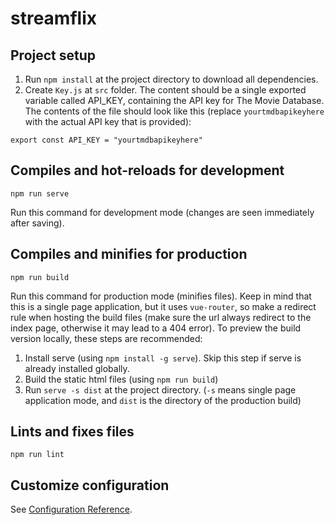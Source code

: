 # streamflix

## Project setup
1. Run `npm install` at the project directory to download all dependencies.
2. Create `Key.js` at `src` folder. The content should be a single exported variable called API_KEY, containing the API key for The Movie Database. The contents of the file should look like this (replace `yourtmdbapikeyhere` with the actual API key that is provided):
```
export const API_KEY = "yourtmdbapikeyhere"
```

## Compiles and hot-reloads for development
```
npm run serve
```
Run this command for development mode (changes are seen immediately after saving).

## Compiles and minifies for production
```
npm run build
```
Run this command for production mode (minifies files). Keep in mind that this is a single page application, but it uses `vue-router`, so make a redirect rule when hosting the build files (make sure the url always redirect to the index page, otherwise it may lead to a 404 error). To preview the build version locally, these steps are recommended:
1. Install serve (using `npm install -g serve`). Skip this step if serve is already installed globally.
2. Build the static html files (using `npm run build`)
3. Run `serve -s dist` at the project directory. (`-s` means single page application mode, and `dist` is the directory of the production build)

## Lints and fixes files
```
npm run lint
```

## Customize configuration
See [Configuration Reference](https://cli.vuejs.org/config/).
